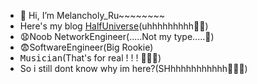 - 👋 Hi, I’m Melancholy_Ru~~~~~~~~
- Here's my blog [HalfUniverse](http://ycrblog.top)(uhhhhhhhhh🤪🤪)
- 😧Noob NetworkEngineer(.....Not my type.....🤡)
- 😨SoftwareEngineer(Big Rookie)
- <kbd>Musician</kbd>(That's for real ! ! ! 🤣🤣🤣)
- So i still dont know why im here?(SHhhhhhhhhhhh🙊🙊🙊)

